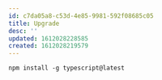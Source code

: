 ```yaml
---
id: c7da05a8-c53d-4e85-9981-592f08685c05
title: Upgrade
desc: ''
updated: 1612028228585
created: 1612028219579
---
```



```
npm install -g typescript@latest
```